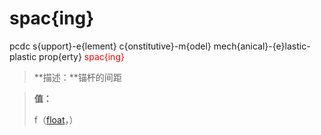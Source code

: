 # spac{ing}
pcdc s{upport}-e{lement} c{onstitutive}-m{odel} mech{anical}-{e}lastic-plastic prop{erty} <span style='color: red;'>spac{ing}</span>
> **描述：**锚杆的间距

> 
> **值：**
> 
> f（[float](数据类型/float/)，）

